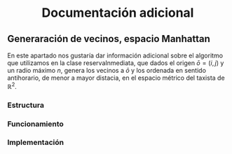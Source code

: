 # <p style="text-align:center;"> Documentación adicional </p>


## Generaración de vecinos, espacio Manhattan

En este apartado nos gustaría dar información adicional sobre el algoritmo que utilizamos en la clase reservaInmediata, que dados el origen $\bar{o} = ( i, j )$ 
y un radio máximo $n$, genera los vecinos a $\bar{o}$ y los ordenada en sentido antihorario, de menor a mayor distacia, en el espacio métrico del taxista de $\mathbb{R}^2$.

### Estructura

### Funcionamiento

### Implementación
